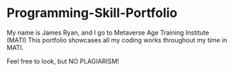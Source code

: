 # Programming-Skill-Portfolio

My name is James Ryan, and I go to Metaverse Age Training Institute (MATI)
This portfolio showcases all my coding works throughout my time in MATI.

Feel free to look, but NO PLAGIARISM!
